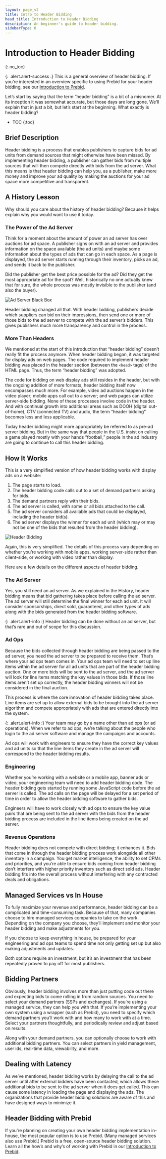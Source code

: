 ```yaml
---
layout: page_v2
title: Intro to Header Bidding
head_title: Introduction to Header Bidding
description: An beginner's guide to header bidding.
sidebarType: 0
---
```



# Introduction to Header Bidding
{:.no_toc}

{: .alert.alert-success :}
This is a general overview of header bidding. If you’re interested in an overview specific to using Prebid for your header bidding, see our [Introduction to Prebid](/overview/intro.html).

Let’s start by saying that the term “header bidding” is a bit of a misnomer. At its inception it was somewhat accurate, but those days are long gone. We’ll explain that in just a bit, but let’s start at the beginning. What exactly is header bidding?

* TOC
{:toc}

## Brief Description

Header bidding is a process that enables publishers to capture bids for ad units from demand sources that might otherwise have been missed. By implementing header bidding, a publisher can gather bids from multiple sources that will then compete directly with bids from the ad server. What this means is that header bidding can help you, as a publisher, make more money and improve your ad quality by making the auctions for your ad space more competitive and transparent.

## A History Lesson

Why should you care about the history of header bidding? Because it helps explain why you would want to use it today.

### The Power of the Ad Server

Think for a moment about the amount of power an ad server has over auctions for ad space.  A publisher signs on with an ad server and provides information on the space available (the ad units) and maybe some information about the types of ads that can go in each space. As a page is displayed, the ad server starts running through their inventory, picks an ad, and sends it back to the publisher.

Did the publisher get the best price possible for the ad? Did they get the most appropriate ad for the spot? Well, historically no one actually knew that for sure, the whole process was mostly invisible to the publisher (and also the buyer).

![Ad Server Black Box](/assets/images/intros/ad-server-black-box.png)

Header bidding changed all that. With header bidding, publishers decide which suppliers can bid on their impressions, then send one or more of those bids to the ad server to compete with the ad server’s bidders. This gives publishers much more transparency and control in the process.

### More Than Headers

We mentioned at the start of this introduction that “header bidding” doesn’t really fit the process anymore. When header bidding began, it was targeted for display ads on web pages. The code required to implement header bidding was placed in the header section (between the `<head>` tags) of the HTML page. Thus, the term “header bidding” was adopted.

The code for bidding on web display ads still resides in the header, but with the ongoing addition of more formats, header bidding itself now encompasses much more. For example, video ad auctions happen in the video player; mobile apps call out to a server; and web pages can utilize server-side bidding. None of these processes involve code in the header. And with continual growth into additional areas such as DOOH (digital out-of-home), CTV (connected TV) and audio, the term “header bidding” becomes less and less applicable.

Today header bidding might more appropriately be referred to as pre-ad server bidding. But in the same way that people in the U.S. insist on calling a game played mostly with your hands “football,” people in the ad industry are going to continue to call this header bidding.


## How It Works

This is a very simplified version of how header bidding works with display ads on a website:

1. 	The page starts to load.
2. 	The header bidding code calls out to a set of demand partners asking for bids.
3. 	The demand partners reply with their bids.
4. 	The ad server is called, with some or all bids attached to the call.
5. 	The ad server considers all available ads that could be displayed, including the header bid(s).
6. 	The ad server displays the winner for each ad unit (which may or may not be one of the bids that resulted from the header bidding).

![Header Bidding](/assets/images/intros/header-bidding-intro.png)

Again, this is very simplified. The details of this process vary depending on whether you’re working with mobile apps, working server-side rather than client-side, or working with video rather than display.

Here are a few details on the different aspects of header bidding.

### The Ad Server

Yes, you still need an ad server. As we explained in the History, header bidding means that bid gathering takes place before calling the ad server. The ad server will still determine the final winner for each ad unit. It will consider sponsorships, direct sold, guaranteed, and other types of ads along with the bids generated from the header bidding software.

{: .alert.alert-info :}
Header bidding can be done without an ad server, but that’s rare and out of scope for this discussion.

### Ad Ops

Because the bids collected through header bidding are being passed to the ad server, you need the ad server to be prepared to receive them. That’s where your ad ops team comes in. Your ad ops team will need to set up line items within the ad server for all ad units that are part of the header bidding auction. One or more bids will be sent to the ad server, and the ad server will look for line items matching the key values in those bids. If those line items aren’t set up correctly, the header bidding winners will not be considered in the final auction.

This process is where the core innovation of header bidding takes place. Line items are set up to allow external bids to be brought into the ad server algorithm and compete appropriately with ads that are entered directly into the system.

{: .alert.alert-info :}
Your team may go by a name other than ad ops (or ad operations). When we refer to ad ops, we’re talking about the people who login to the ad server software and manage the campaigns and accounts.

Ad ops will work with engineers to ensure they have the correct key values and ad units so that the line items they create in the ad server will correspond to the header bidding results.

### Engineering

Whether you’re working with a website or a mobile app, banner ads or video, your engineering team will need to add header bidding code. The header bidding gets started by running some JavaScript code before the ad server is called. The ad calls on the page will be delayed for a set period of time in order to allow the header bidding software to gather bids.

Engineers will have to work closely with ad ops to ensure the key value pairs that are being sent to the ad server with the bids from the header bidding process are included in the line items being created on the ad server.

### Revenue Operations

Header bidding does not compete with direct bidding; it enhances it. Bids that come in through the header bidding process work alongside all other inventory in a campaign. You get market intelligence, the ability to set CPMs and priorities, and you’re able to ensure bids coming from header bidding don’t interfere with higher priority inventory such as direct sold ads. Header bidding fits into the overall process without interfering with any contracted deals and obligations.


## Managed Services vs In House

To fully maximize your revenue and performance, header bidding can be a complicated and time-consuming task. Because of that, many companies choose to hire managed services companies to take on the work. Depending on the company you choose, they’ll implement and monitor your header bidding and make adjustments for you.

If you choose to keep everything in house, be prepared for your engineering and ad ops teams to spend time not only getting set up but also making adjustments and updates.

Both options require an investment, but it’s an investment that has been repeatedly proven to pay off for most publishers.


## Bidding Partners

Obviously, header bidding involves more than just putting code out there and expecting bids to come rolling in from random sources. You need to select your demand partners (SSPs and exchanges). If you’re using a managed service, they can help you with that. If you’re implementing your own system using a wrapper (such as Prebid), you need to specify which demand partners you’ll work with and how many to work with at a time. Select your partners thoughtfully, and periodically review and adjust based on results.

Along with your demand partners, you can optionally choose to work with additional bidding partners. You can select partners in yield management, user ids, real-time data, viewability, and more.

## Dealing with Latency

As we’ve mentioned, header bidding works by delaying the call to the ad server until after external bidders have been contacted, which allows these additional bids to be sent to the ad server when it does get called. This can cause some latency in loading the page and displaying the ads. The organizations that provide header bidding solutions are aware of this and have designed ways to minimize it.

## Header Bidding with Prebid

If you’re planning on creating your own header bidding implementation in-house, the most popular option is to use Prebid. (Many managed services also use Prebid.) Prebid is a free, open-source header bidding solution. Learn all the how’s and why’s of working with Prebid in our [Introduction to Prebid](/overview/intro.html).
